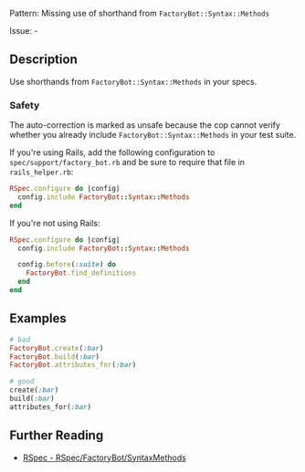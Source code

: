 Pattern: Missing use of shorthand from `FactoryBot::Syntax::Methods`

Issue: -

## Description

Use shorthands from `FactoryBot::Syntax::Methods` in your specs.

### Safety

The auto-correction is marked as unsafe because the cop
cannot verify whether you already include
`FactoryBot::Syntax::Methods` in your test suite.

If you're using Rails, add the following configuration to
`spec/support/factory_bot.rb` and be sure to require that file in
`rails_helper.rb`:

```ruby
RSpec.configure do |config|
  config.include FactoryBot::Syntax::Methods
end
```

If you're not using Rails:

```ruby
RSpec.configure do |config|
  config.include FactoryBot::Syntax::Methods

  config.before(:suite) do
    FactoryBot.find_definitions
  end
end
```

## Examples

```ruby
# bad
FactoryBot.create(:bar)
FactoryBot.build(:bar)
FactoryBot.attributes_for(:bar)

# good
create(:bar)
build(:bar)
attributes_for(:bar)
```

## Further Reading

* [RSpec - RSpec/FactoryBot/SyntaxMethods](https://docs.rubocop.org/rubocop-rspec/cops_rspec_factorybot.html#rspecfactorybotsyntaxmethods)